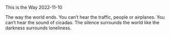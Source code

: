 This is the Way
2022-11-10

The way the world ends. You can’t hear the traffic, people or airplanes. You can’t hear the sound of cicadas. The silence surrounds the world like the darkness surrounds loneliness.

